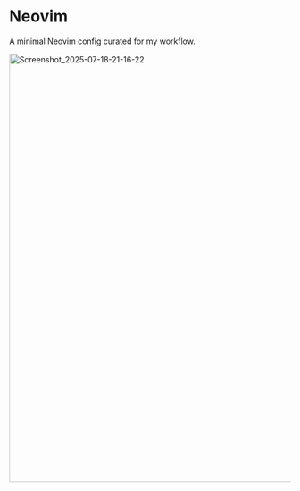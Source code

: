 # Neovim

A minimal Neovim config curated for my workflow.

<img width="1366" height="768" alt="Screenshot_2025-07-18-21-16-22" src="https://github.com/user-attachments/assets/5b9f101c-8768-4a44-84c6-82e6ae6aa0d9" />
